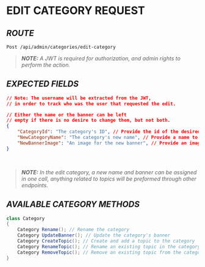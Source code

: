 # EDIT CATEGORY REQUEST

## *ROUTE*

```http
Post /api/admin/categories/edit-category
```

>***NOTE:** A JWT is required for authorization, and admin rights to perform the action.*

## *EXPECTED FIELDS*

```json
// Note: The username will be extracted from the JWT,
// in order to track who was the user that requested the edit.

// Either the name or the banner can be left
// empty if there is no desire to change them, but not both.
{
    "CategoryId": "The category's ID", // Provide the id of the desired category
    "NewCategoryName": "The category's new name", // Provide a name to change the name of the category
    "NewBannerImage": "An image for the new banner", // Provide an image to update the banner of the category
}
```

</br>

> ***NOTE:** In the edit category, a new name and banner can be assigned in one call, anything related to topics will be preformed through other endpoints.*

## *AVAILABLE CATEGORY METHODS*

```cs
class Category
{
    Category Rename(); // Rename the category
    Category UpdateBanner(); // Update the category's banner
    Category CreateTopic(); // Create and add a topic to the category
    Category RenameTopic(); // Rename an existing topic in the category
    Category RemoveTopic(); // Remove an existing topic from the category
}
```
